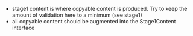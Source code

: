 - stage1 content is where copyable content is produced. Try to keep the amount of validation here to a minimum (see stage1)
- all copyable content should be augmented into the Stage1Content interface
